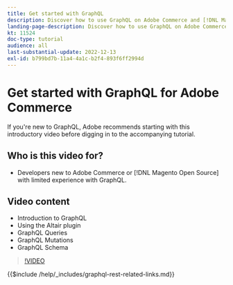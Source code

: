 ```yaml
---
title: Get started with GraphQL
description: Discover how to use GraphQL on Adobe Commerce and [!DNL Magento Open Source]. Learn about using queries, mutations, and schemas.
landing-page-description: Discover how to use GraphQL on Adobe Commerce and [!DNL Magento Open Source]. Learn about using queries, mutations, and schemas.
kt: 11524
doc-type: tutorial
audience: all
last-substantial-update: 2022-12-13
exl-id: b799bd7b-11a4-4a1c-b2f4-893f6ff2994d
---
```

# Get started with GraphQL for Adobe Commerce

If you're new to GraphQL, Adobe recommends starting with this introductory video before digging in to the accompanying tutorial.

## Who is this video for?

* Developers new to Adobe Commerce or [!DNL Magento Open Source] with limited experience with GraphQL.

## Video content

* Introduction to GraphQL
* Using the Altair plugin
* GraphQL Queries
* GraphQL Mutations
* GraphQL Schema

>[!VIDEO](https://video.tv.adobe.com/v/3412302/graphql)

{{$include /help/_includes/graphql-rest-related-links.md}}
